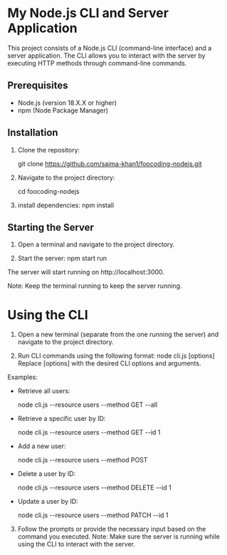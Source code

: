
# My Node.js CLI and Server Application

This project consists of a Node.js CLI (command-line interface) and a server application. The CLI allows you to interact with the server by executing HTTP methods through command-line commands.

## Prerequisites

- Node.js (version 18.X.X or higher)
- npm (Node Package Manager)

## Installation

1. Clone the repository:

   git clone https://github.com/saima-khan1/foocoding-nodejs.git

2. Navigate to the project directory:

    cd foocoding-nodejs

3. install dependencies:
    npm install

## Starting the Server
1. Open a terminal and navigate to the project directory.

2. Start the server:
    npm start run

The server will start running on http://localhost:3000.

Note: Keep the terminal running to keep the server running.

# Using the CLI
1. Open a new terminal (separate from the one running the server) and navigate to the project directory.

2. Run CLI commands using the following format:
    node cli.js [options]
Replace [options] with the desired CLI options and arguments.

Examples:

- Retrieve all users:
    
    node cli.js --resource users --method GET --all

- Retrieve a specific user by ID:

    node cli.js --resource users --method GET --id 1

- Add a new user:
    
    node cli.js --resource users --method POST

- Delete a user by ID:
    
    node cli.js --resource users --method DELETE --id 1

- Update a user by ID:
    
    node cli.js --resource users --method PATCH --id 1

3. Follow the prompts or provide the necessary input based on the command you executed.
Note: Make sure the server is running while using the CLI to interact with the server.

